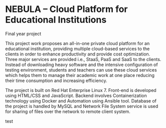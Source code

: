 # NEBULA – Cloud Platform for Educational Institutions
Final year project 

This project work proposes an all-in-one private cloud platform for an educational institution, providing multiple cloud-based services to the clients in order to enhance productivity and provide cost optimization. Three major services are provided i.e., StaaS, PaaS and SaaS to the clients. Instead of downloading heavy software and the intensive configuration of testing environment, students and teachers can use these cloud services which helps them to manage their academic work at one place reducing their time consumption and increasing efficiency.


The project is built on Red Hat Enterprise Linux 7. Front-end is developed using HTML/CSS and JavaScript. Backend involves Containerization technology using Docker and Automation using Ansible tool. Database of the project is handled by MySQL and Network File System service is used for sharing of files over the network to remote client system.

test 